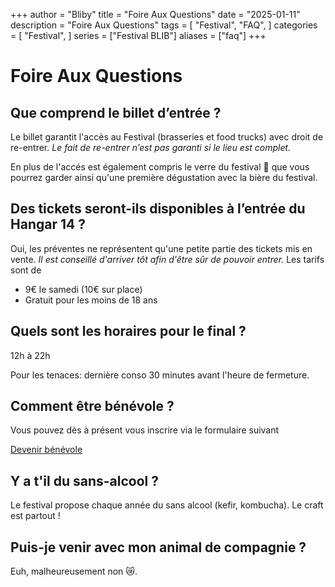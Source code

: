 +++
author = "Bliby"
title = "Foire Aux Questions"
date = "2025-01-11"
description = "Foire Aux Questions"
tags = [
    "Festival",
    "FAQ",
]
categories = [
    "Festival",
]
series = ["Festival BLIB"]
aliases = ["faq"]
+++

# Foire Aux Questions

## Que comprend le billet d’entrée ?

Le billet garantit l'accès au Festival (brasseries et food trucks) avec droit de re-entrer.
*Le fait de re-entrer n’est pas garanti si le lieu est complet.*

En plus de l'accés est également compris le verre du festival 🍺 que vous pourrez garder ainsi qu'une première dégustation avec la bière du festival.

## Des tickets seront-ils disponibles à l’entrée du Hangar 14 ?

Oui, les préventes ne représentent qu'une petite partie des tickets mis en vente.
*Il est conseillé d'arriver tôt afin d'être sûr de pouvoir entrer.*
Les tarifs sont de

- 9€ le samedi (10€ sur place)
- Gratuit pour les moins de 18 ans

## Quels sont les horaires pour le final ?

12h à 22h

Pour les tenaces: dernière conso 30 minutes avant l'heure de fermeture.

## Comment être bénévole ?

Vous pouvez dès à présent vous inscrire via le formulaire suivant

[Devenir bénévole](https://docs.google.com/forms/d/12DBKenVWmtImmkxeixueG8Vo8-Tg7RaCkwLlJ7ipO4Y/viewform)

## Y a t'il du sans-alcool ?

Le festival propose chaque année du sans alcool (kefir, kombucha).
Le craft est partout !

## Puis-je venir avec mon animal de compagnie ?

Euh, malheureusement non 😿.
